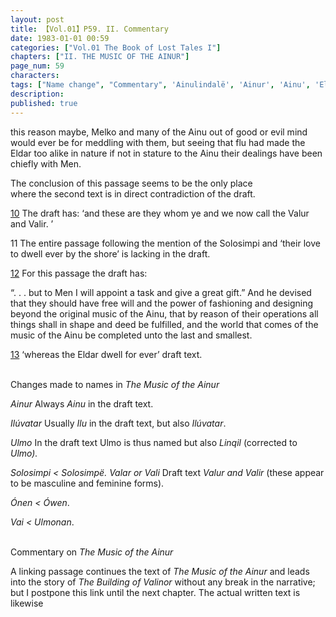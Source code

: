 ```yaml
---
layout: post
title: 【Vol.01】P59. II. Commentary
date: 1983-01-01 00:59
categories: ["Vol.01 The Book of Lost Tales I"]
chapters: ["II. THE MUSIC OF THE AINUR"]
page_num: 59
characters: 
tags: ["Name change", "Commentary", 'Ainulindalë', 'Ainur', 'Ainu', 'Eldar', 'Ilu', 'Ilúvatar', 'Linqil', 'Men', 'Music of the Ainur', 'Ónen', 'Ówen', 'Solosimpi', 'Solosimpë']
description: 
published: true
---
```


<p style="text-indent: 0;">
this reason maybe, Melko and many of the Ainu out of good or evil mind would ever be for meddling with them, but seeing that flu had made the Eldar too alike in nature if not in stature to the Ainu their dealings have been chiefly with Men.
</p>

The conclusion of this passage seems to be the only place<BR>where the second text is in direct contradiction of the draft.

[10]({{site.baseurl}}/vol01-p55) The draft has: ‘and these are they whom ye and we now call the Valur and Valir. ’

11 The entire passage following the mention of the Solosimpi and ‘their love to dwell ever by the shore’ is lacking in the draft.

[12]({{site.baseurl}}/vol01-p57) For this passage the draft has:

“. . . but to Men I will appoint a task and give a great gift.” And he devised that they should have free will and the power of fashioning and designing beyond the original music of the Ainu, that by reason of their operations all things shall in shape and deed be fulfilled, and the world that comes of the music of the Ainu be completed unto the last and smallest.

[13]({{site.baseurl}}/vol01-p57)  ‘whereas the Eldar dwell for ever’ draft text.

<BR>
Changes made to names in <I>The Music of the Ainur</I>

<I>Ainur  </I> Always <I>Ainu</I> in the draft text.

<I>Ilúvatar</I> Usually <I>Ilu</I> in the draft text, but also <I>Ilúvatar</I>.

<I>Ulmo</I> In the draft text Ulmo is thus named but also <I>Linqil</I> (corrected to <I>Ulmo).

Solosimpi < Solosimpë. Valar or Vali</I> Draft text <I>Valur and Valir</I> (these appear to be masculine and feminine forms).

<I>Ónen   < Ówen</I>.

<I>Vai    < Ulmonan</I>.

<BR>
Commentary on <I>The Music of the Ainur</I>

A linking passage continues the text of <I>The Music of the Ainur</I> and leads into the story of <I>The Building of Valinor</I> without any break in the narrative; but I postpone this link until the next chapter. The actual written text is likewise

